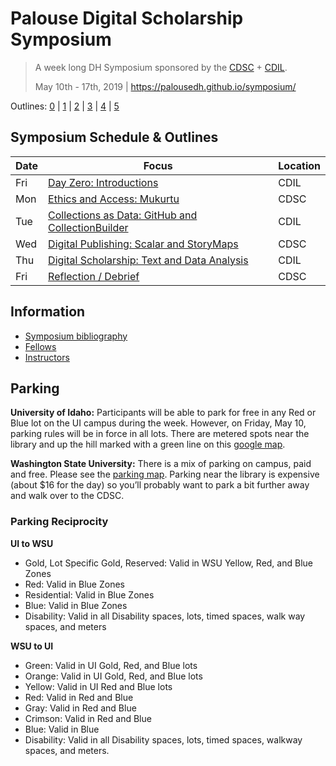 # Palouse Digital Scholarship Symposium

> A week long DH Symposium sponsored by the [CDSC](https://cdsc.libraries.wsu.edu/) + [CDIL](https://cdil.lib.uidaho.edu/).
>
> May 10th - 17th, 2019 | <https://palousedh.github.io/symposium/>

Outlines: [0](day-0.md) | [1](day-1.md) | [2](day-2.md) | [3](day-3.md) | [4](day-4.md) | [5](day-5.md)

## Symposium Schedule & Outlines

| Date | Focus | Location |
| --- | --- | --- |
| Fri | [Day Zero: Introductions](day-0.md) | CDIL |
| Mon | [Ethics and Access: Mukurtu](day-1.md) | CDSC |
| Tue | [Collections as Data: GitHub and CollectionBuilder](day-2.md) | CDIL |
| Wed | [Digital Publishing: Scalar and StoryMaps](day-3.md) | CDSC |
| Thu | [Digital Scholarship: Text and Data Analysis](day-4.md) | CDIL |
| Fri | [Reflection / Debrief](day-5.md) | CDSC |

## Information

- [Symposium bibliography](symposium-bibliography.md)
- [Fellows](https://palousedh.github.io/symposium/fellows/)
- [Instructors](https://palousedh.github.io/symposium/instructors/)

## Parking

**University of Idaho:**
Participants will be able to park for free in any Red or Blue lot on the UI campus during the week.
However, on Friday, May 10, parking rules will be in force in all lots.
There are metered spots near the library and up the hill marked with a green line on this [google map](https://www.google.com/maps/d/edit?mid=1RqGoaIs33-ngb3Obh1tnViMISR8&ll=46.72613655314656%2C-117.01609835&z=18).

**Washington State University:**
There is a mix of parking on campus, paid and free.
Please see the [parking map](https://map.wsu.edu/t/53025DD3).
Parking near the library is expensive (about $16 for the day) so you’ll probably want to park a bit further away and walk over to the CDSC.

### Parking Reciprocity

**UI to WSU**

- Gold, Lot Specific Gold, Reserved: Valid in WSU Yellow, Red, and Blue Zones
- Red: Valid in Blue Zones
- Residential: Valid in Blue Zones
- Blue: Valid in Blue Zones
- Disability: Valid in all Disability spaces, lots, timed spaces, walk way spaces, and meters

**WSU to UI**

- Green: Valid in UI Gold, Red, and Blue lots
- Orange: Valid in UI Gold, Red, and Blue lots
- Yellow: Valid in UI Red and Blue lots
- Red: Valid in Red and Blue
- Gray: Valid in Red and Blue
- Crimson: Valid in Red and Blue
- Blue: Valid in Blue
- Disability: Valid in all Disability spaces, lots, timed spaces, walkway spaces, and meters.
